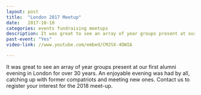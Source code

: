 ```yaml
---
layout: post
title:  "London 2017 Meetup"
date:   2017-10-10
categories: events fundraising meetups
description: It was great to see an array of year groups present at our first alumni evening in London for over 30 years. 
past-event: "Yes"
video-link: //www.youtube.com/embed/CMJSX-4OWIA

---
```

It was great to see an array of year groups present at our first alumni evening in London for over 30 years. An enjoyable evening was had by all, catching up with former compatriots and meeting new ones. Contact us to register
your interest for the 2018 meet-up.
